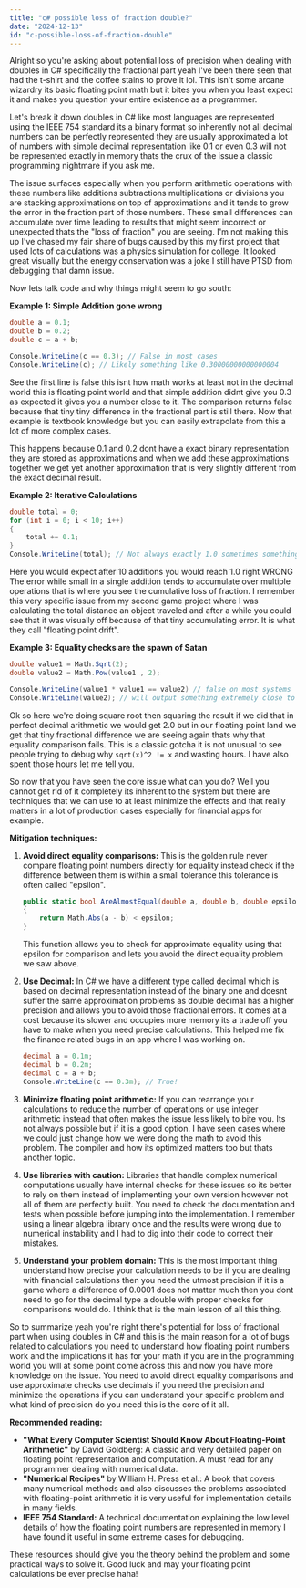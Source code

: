 ```yaml
---
title: "c# possible loss of fraction double?"
date: "2024-12-13"
id: "c-possible-loss-of-fraction-double"
---
```


Alright so you're asking about potential loss of precision when dealing with doubles in C# specifically the fractional part yeah I've been there seen that had the t-shirt and the coffee stains to prove it lol. This isn't some arcane wizardry its basic floating point math but it bites you when you least expect it and makes you question your entire existence as a programmer.

Let's break it down doubles in C# like most languages are represented using the IEEE 754 standard its a binary format so inherently not all decimal numbers can be perfectly represented they are usually approximated a lot of numbers with simple decimal representation like 0.1 or even 0.3 will not be represented exactly in memory thats the crux of the issue a classic programming nightmare if you ask me.

The issue surfaces especially when you perform arithmetic operations with these numbers like additions subtractions multiplications or divisions you are stacking approximations on top of approximations and it tends to grow the error in the fraction part of those numbers. These small differences can accumulate over time leading to results that might seem incorrect or unexpected thats the "loss of fraction" you are seeing. I'm not making this up I've chased my fair share of bugs caused by this my first project that used lots of calculations was a physics simulation for college. It looked great visually but the energy conservation was a joke I still have PTSD from debugging that damn issue.

Now lets talk code and why things might seem to go south:

**Example 1: Simple Addition gone wrong**

```csharp
double a = 0.1;
double b = 0.2;
double c = a + b;

Console.WriteLine(c == 0.3); // False in most cases
Console.WriteLine(c); // Likely something like 0.30000000000000004
```

See the first line is false this isnt how math works at least not in the decimal world this is floating point world and that simple addition didnt give you 0.3 as expected it gives you a number close to it. The comparison returns false because that tiny tiny difference in the fractional part is still there. Now that example is textbook knowledge but you can easily extrapolate from this a lot of more complex cases.

This happens because 0.1 and 0.2 dont have a exact binary representation they are stored as approximations and when we add these approximations together we get yet another approximation that is very slightly different from the exact decimal result.

**Example 2: Iterative Calculations**

```csharp
double total = 0;
for (int i = 0; i < 10; i++)
{
    total += 0.1;
}
Console.WriteLine(total); // Not always exactly 1.0 sometimes something like 0.9999999999999999
```

Here you would expect after 10 additions you would reach 1.0 right WRONG The error while small in a single addition tends to accumulate over multiple operations that is where you see the cumulative loss of fraction. I remember this very specific issue from my second game project where I was calculating the total distance an object traveled and after a while you could see that it was visually off because of that tiny accumulating error. It is what they call "floating point drift".

**Example 3: Equality checks are the spawn of Satan**

```csharp
double value1 = Math.Sqrt(2);
double value2 = Math.Pow(value1 , 2);

Console.WriteLine(value1 * value1 == value2) // false on most systems
Console.WriteLine(value2); // will output something extremely close to but not exactly 2
```
Ok so here we're doing square root then squaring the result if we did that in perfect decimal arithmetic we would get 2.0 but in our floating point land we get that tiny fractional difference we are seeing again thats why that equality comparison fails. This is a classic gotcha it is not unusual to see people trying to debug why `sqrt(x)^2 != x` and wasting hours. I have also spent those hours let me tell you.

So now that you have seen the core issue what can you do? Well you cannot get rid of it completely its inherent to the system but there are techniques that we can use to at least minimize the effects and that really matters in a lot of production cases especially for financial apps for example.

**Mitigation techniques:**

1.  **Avoid direct equality comparisons:** This is the golden rule never compare floating point numbers directly for equality instead check if the difference between them is within a small tolerance this tolerance is often called "epsilon".

    ```csharp
    public static bool AreAlmostEqual(double a, double b, double epsilon = 0.000001)
    {
        return Math.Abs(a - b) < epsilon;
    }
    ```
    This function allows you to check for approximate equality using that epsilon for comparison and lets you avoid the direct equality problem we saw above.

2.  **Use Decimal:** In C# we have a different type called decimal which is based on decimal representation instead of the binary one and doesnt suffer the same approximation problems as double decimal has a higher precision and allows you to avoid those fractional errors. It comes at a cost because its slower and occupies more memory its a trade off you have to make when you need precise calculations. This helped me fix the finance related bugs in an app where I was working on.

    ```csharp
    decimal a = 0.1m;
    decimal b = 0.2m;
    decimal c = a + b;
    Console.WriteLine(c == 0.3m); // True!
    ```

3.  **Minimize floating point arithmetic:** If you can rearrange your calculations to reduce the number of operations or use integer arithmetic instead that often makes the issue less likely to bite you. Its not always possible but if it is a good option. I have seen cases where we could just change how we were doing the math to avoid this problem. The compiler and how its optimized matters too but thats another topic.

4.  **Use libraries with caution:** Libraries that handle complex numerical computations usually have internal checks for these issues so its better to rely on them instead of implementing your own version however not all of them are perfectly built. You need to check the documentation and tests when possible before jumping into the implementation. I remember using a linear algebra library once and the results were wrong due to numerical instability and I had to dig into their code to correct their mistakes.

5.  **Understand your problem domain:** This is the most important thing understand how precise your calculation needs to be if you are dealing with financial calculations then you need the utmost precision if it is a game where a difference of 0.0001 does not matter much then you dont need to go for the decimal type a double with proper checks for comparisons would do. I think that is the main lesson of all this thing.

So to summarize yeah you're right there's potential for loss of fractional part when using doubles in C# and this is the main reason for a lot of bugs related to calculations you need to understand how floating point numbers work and the implications it has for your math if you are in the programming world you will at some point come across this and now you have more knowledge on the issue. You need to avoid direct equality comparisons and use approximate checks use decimals if you need the precision and minimize the operations if you can understand your specific problem and what kind of precision do you need this is the core of it all.

**Recommended reading:**

*   **"What Every Computer Scientist Should Know About Floating-Point Arithmetic"** by David Goldberg: A classic and very detailed paper on floating point representation and computation. A must read for any programmer dealing with numerical data.
*   **"Numerical Recipes"** by William H. Press et al.: A book that covers many numerical methods and also discusses the problems associated with floating-point arithmetic it is very useful for implementation details in many fields.
*   **IEEE 754 Standard:** A technical documentation explaining the low level details of how the floating point numbers are represented in memory I have found it useful in some extreme cases for debugging.

These resources should give you the theory behind the problem and some practical ways to solve it. Good luck and may your floating point calculations be ever precise haha!
